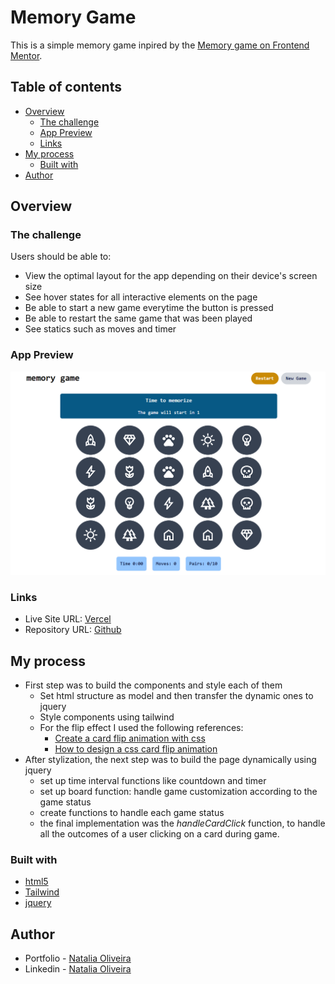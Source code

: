 # Memory Game

This is a simple memory game inpired by the [Memory game on Frontend Mentor](https://www.frontendmentor.io/challenges/memory-game-vse4WFPvM). 

## Table of contents

- [Overview](#overview)
  - [The challenge](#the-challenge)
  - [App Preview](#app-preview)
  - [Links](#links)
- [My process](#my-process)
  - [Built with](#built-with)
- [Author](#author)

## Overview

### The challenge

Users should be able to:

- View the optimal layout for the app depending on their device's screen size
- See hover states for all interactive elements on the page
- Be able to start a new game everytime the button is pressed
- Be able to restart the same game that was been played
- See statics such as moves and timer

### App Preview
<img src="./game.png" alt="Screenshot of memory game page"/>

### Links

- Live Site URL: [Vercel](https://memory-game-tau-jet.vercel.app)
- Repository URL: [Github](https://github.com/noliv197/memory-game)

## My process

- First step was to build the components and style each of them
    - Set html structure as model and then transfer the dynamic ones to jquery
    - Style components using tailwind
    - For the flip effect I used the following references:
      - [Create a card flip animation with css](https://vanslaars.io/articles/create-a-card-flip-animation-with-css)
      - [How to design a css card flip animation](https://dev.to/adetutu/how-to-design-a-css-card-flip-animation-creating-flipping-cards-on-hover-5ha6)
- After stylization, the next step was to build the page dynamically using jquery
  - set up time interval functions like countdown and timer
  - set up board function: handle game customization according to the game status
  - create functions to handle each game status
  - the final implementation was the _handleCardClick_ function, to handle all the outcomes of a user clicking on a card during game.  

### Built with

- [html5](https://img.shields.io/badge/html5-990f02?style=for-the-badge&logo=html5&logoColor=white)
- [Tailwind](https://img.shields.io/badge/tailwindcss-0F172A?&logo=tailwindcss)
- [jquery](https://img.shields.io/badge/jQuery-0769AD?style=for-the-badge&logo=jquery&logoColor=white)


## Author

- Portfolio - [Natalia Oliveira](https://portfolio-zeta-rose-48.vercel.app)
- Linkedin - [Natalia Oliveira](https://www.linkedin.com/in/natália-m-oliveira/)
